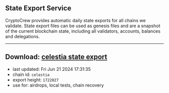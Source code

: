 ## State Export Service
CryptoCrew provides automatic daily state exports for all chains we validate. State export files can be used as genesis files and are a snapshot of the current blockchain state, including all validators, accounts, balances and delegations.

---
**Download: [celestia state export](https://dl-eu2.ccvalidators.com/SERVICE/celestia/celestia_export_1722027.json)**
---

- last updated: Fri Jun 21 2024 17:31:35
- chain id: `celestia`
- export height: `1722027`
- use for: airdrops, local tests, chain recovery
